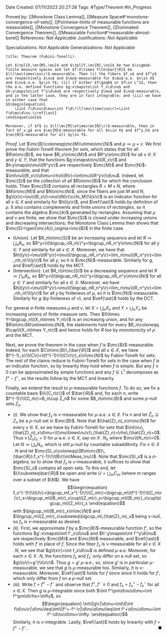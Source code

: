 <div class="topSpace"></div>

Date Created: 07/11/2023 20:27:28
Tags: #Type/Theorem #In_Progress

Proved by: [[Monotone Class Lemma]], [[Measure Space#^monotone-convergence-of-sets]], [[Pointwise-limits of measurable functions are measurable]], [[Monotone Convergence Theorem]], [[Dominated Convergence Theorem]], [[Measurable Function#^measurable-almost-borel]]
References: <i>Not Applicable</i>
Justifications: <i>Not Applicable</i>

Specializations: <i>Not Applicable</i>
Generalizations: <i>Not Applicable</i>

``` ad-Theorem
title: Theorem (Fubini-Tonelli).

Let $\tpl{X,\mc{M},\mu}$ and $\tpl{Y,\mc{N},\nu}$ be two $\sigma$-finite measure spaces and let $f:X\times Y\to\bar{\R}$ be $\l(\mu\times\nu\r)$-measurable. Then (i) the fibers $f_x$ and $f^y$ are respectively $\nu$ and $\mu$-measurable for $\mu$-a.e. $x\in X$ and $\nu$-a.e. $y\in Y$; (ii) if either $f\geq0$ or $f\in L^1$, then the a.e. defined functions $g:x\mapsto\int f_x\d\nu$ and $h:y\mapsto\int f^y\d\mu$ are respectively $\mu$ and $\nu$-measurable, and in the latter case, they are in fact integrable; and (iii) we have in either case that
$$\begin{equation}
    \iint f\d\nu\d\mu=\int f\d\!\l(\mu\times\nu\r)=\iint f\d\mu\d\nu.\cref{\ast}
\end{equation}$$

Moreover, if $f$ is $\l(\mc{M}\otimes\mc{N}\r)$-measurable, then in fact $f_x,g$ are $\mc{M}$-measurable for all $x\in X$ and $f^y,h$ are $\mc{N}$-measurable for all $y\in Y$.

```

<i>Proof.</i> Let $\mc{B}\coloneqq\mc{M}\otimes\mc{N}$ and $\rho\coloneqq\mu\times\nu$. We first prove the <i>Fubini-Tonelli theorem for sets</i>, which states that for all $R\in\mc{B}$, we have $R_x\in\mc{M}$ and $R^y\in\mc{N}$ for all $x\in X$ and $y\in Y$, that the functions $g:x\mapsto\nu\l(R_x\r)$ and $h:y\mapsto\mu\l(R^y\r)$ are respectively $\mc{M}$ and $\mc{N}$-measurable, and that $\int\nu\l(R_x\r)\d\mu=\rho\l(R\r)=\int\mu\l(R^y\r)\d\nu$. Indeed, let $\mc{S}$ be the collection of all $R\in\mc{B}$ for which the conclusion holds. Then $\mc{S}$ contains all rectangles $R=M\times N$, where $M\in\mc{M}$ and $N\in\mc{N}$, since the fibers are just $M$ and $N$, $g\l(x\r)=\nu\l(R_x\r)=\nu\l(N\r)\cchi_M\!\l(x\r)$ is an indicator function for all $x\in X$ and similarly for $h\l(y\r)$, and $\ref{\ast}$ holds by definition of $\rho$. It also contains complements and finite unions of <i>rectangles</i>, so it contains the algebra $\mc{A}$ generated by rectangles. Assuming that $\mu$ and $\nu$ are finite, we show that $\mc{S}$ is closed under increasing unions and decreasing intersections; the Monotone Class Lemma then shows that $\mc{S}=\gen{\mc{A}}_\sigma=\mc{B}$ in the finite case.
* (Union). Let $R_n\in\mc{S}$ be an increasing sequence and let $R\coloneqq\bigcup_nR_n$, so $R^y=\l(\bigcup_nR_n\r)^y=\bigcup_nR_n^y\in\mc{N}$ for all $y\in Y$ and similarly for all $x\in X$. Moreover, we have that $h\l(y\r)=\mu\l(R^y\r)=\mu\l(\bigcup_nR_n^y\r)=\lim_n\mu\l(R_n^y\r)=\lim_nh_n\!\l(y\r)$ for all $y$, so $h$ is $\mc{N}$-measurable. Similarly for $g$, and $\ref{\ast}$ holds by the MCT.
* (Intersection). Let $R_n\in\mc{S}$ be a decreasing sequence and let $R\coloneqq\bigcap_nR_n$, so $R^y=\l(\bigcap_nR_n\r)^y=\bigcap_nR_n^y\in\mc{N}$ for all $y\in Y$ and similarly for all $x\in X$. Moreover, we have $h\l(y\r)=\mu\l(R^y\r)=\mu\l(\bigcap_nR_n^y\r)=\lim_n\mu\l(R_n^y\r)=\lim_nh_n\!\l(y\r)$ for all $y$ by finiteness of $\mu$, so $h$ is $\mc{N}$-measurable. Similarly for $g$ (by finiteness of $\nu$), and $\ref{\ast}$ holds by the DCT.

For general $\sigma$-finite measures $\mu$ and $\nu$, let $X=\bigcup_nX_n$ and $Y=\bigcup_nY_n$ be increasing unions of finite measure sets. Then $X\times Y=\bigcup_n\l(X_n\times Y_n\r)$ is an increasing union, and for any $R\in\mc{M}\otimes\mc{N}$, the statements hold for every $R_n\coloneqq R\cap\l(X_n\times Y_n\r)$ and hence holds for $R$ too by monotonicity of $\rho$ and the MCT.

Next, we prove the theorem in the case when $f$ is $\mc{B}$-measurable. Indeed, for each $C\in\mc{B}\,(\bar{\R})$ and all $x\in X$, we have $f^{-1}_x\!\l(C\r)=\l(f^{-1}\!\l(C\r)\r)_x\in\mc{N}$ by Fubini-Tonelli for sets. The rest of the claims reduce to Fubini-Tonelli for sets in the case when $f$ is an indicator function, so by linearity they hold when $f$ is simple. But any $f\geq0$ can be approximated by simple functions and any $f\in L^1$ decomposes as $f^+-f^-$, so the results follow by the MCT and linearity.

Finally, we extend the result to $\rho$-measurable functions $f$. To do so, we fix a countable basis $\l\{C_n\r\}$ of $\bar{\R}$ and, for each $n$, write $f^{-1}\!\l(C_n\r)=B_n\cup Z_n$ for some $B_n\in\mc{B}$ and some $\rho$-null sets $Z_n$.
* <i>(i)</i>. We show that $f_x$ is $\nu$-measurable for $\mu$-a.e. $x\in X$. Fix $n$ and let $\hat{Z}_n\supseteq Z_n$ be a $\rho$-null set in $\mc{B}$. Note that $(\hat{Z}_n)_x\in\mc{N}$ for every $x\in X$, so we have by Fubini-Tonelli for sets that $\int\nu\,(\hat{Z}_n)_x\d\mu=\l(\mu\times\nu\r)\,(\hat{Z}_n)=\rho\,(\hat{Z}_n)=0$. Thus $\nu\,(\hat{Z}_n)_x=0$ for $\mu$-a.e. $x\in X$, say on $X\comp N_n$ where $\mu\l(N_n\r)=0$. Let $N\coloneqq\bigcup_nN_n$, which is still $\mu$-null by countable subadditivity. Fix $x\in X\comp N$ and let $\mc{S}_x\coloneqq\{B\in\mc{B}\,(\bar{\R}):f_x^{-1}\!\l(B\r)\in\Meas_\nu\}$. Note that $\mc{S}_x$ is a $\sigma$-algebra, so to show that $f_x$ is $\nu$-measurable, it suffices to show that $\mc{S}_x$ contains all open sets. To this end, let $U\subseteq\bar{\R}$ be open and write $U=\bigcup_mC_m$ (where $m$ ranges over a subset of $\N$). We have
$$\begin{equation}
    f_x^{-1}\!\l(U\r)=\bigcup_mf_x^{-1}\!\l(C_m\r)=\bigcup_m\l(f^{-1}\!\l(C_m\r)\r)_x=\bigcup_m\l(B_m\r)_x\cup\l(Z_m\r)_x=\bigcup_m\l(B_m\r)_x\cup\bigcup_m\l(Z_m\r)_x
\end{equation}$$
with $\bigcup_m\l(B_m\r)_x\in\mc{N}$ and $\bigcup_m\l(Z_m\r)_x\subseteq\bigcup_m\,(\hat{Z}_m)_x$ being $\nu$-null, so $f_x$ is $\nu$-measurable as desired.
* <i>(ii)</i>. First, we approximate $f$ by a $\mc{B}$-measurable function $f'$, so the functions $g':x\mapsto\int f'_x\d\nu$ and $h':y\mapsto\int f'^y\d\mu$ are respectively $\mc{M}$ and $\mc{N}$ measurable, and $\ref{\ast}$ holds with $f'$ in place of $f$. Since the fiber $f_x$ is $\nu$-measurable for all $x\in X\comp N$, we see that $g\l(x\r)=\int f_x\d\nu$ is defined $\mu$-a.e. Moreover, for each $x\in X\comp N$, the functions $f_x$ and $f_x'$ only differ on a null set, so $g\l(x\r)=g'\!\l(x\r)$. Thus $g=g'$ $\mu$-a.e., so, since $g'$ is in particular $\mu$-measurable, we see that $g$ is $\mu$-measurable too. Similarly, $h$ is $\nu$-measurable. Moreover, $\ref{\ast}$ holds for $f$ since since it holds for $f'$, which only differ from $f$ on a $\rho$-null set.
* <i>(iii)</i>. Write $f=f^+-f^-$ and observe that $f^+,f^-\geq0$ and $f_x=f^+_x-f^-_x$ for all $x\in X$. Then $g$ is $\mu$-integrable since both $\iint f^\pm\d\nu\d\mu=\int f^\pm\d\rho<\infty$, so
$$\begin{equation}
    \int\l|g\r|\d\mu=\int\l|\int f\d\nu\r|\d\mu\leq\iint\l|f^+-f^-\r|\d\nu\d\mu\leq\iint f^+\d\nu\d\mu+\iint f^-\d\nu\d\mu<\infty.
\end{equation}$$
Similarly, $h$ is $\nu$-integrable. Lastly, $\ref{\ast}$ holds by linearity with $f=f^+-f^-$.<span style="float:right;">$\blacksquare$</span>
